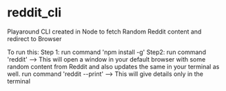 # reddit_cli
Playaround CLI created in Node to fetch Random Reddit content and redirect to Browser


To run this:
Step 1: run command 'npm install -g'
Step2: run command 'reddit' --> This will open a window in your default browser with some random content from Reddit and also updates the same in your terminal as well.
       run command 'reddit --print' --> This will give details only in the terminal
